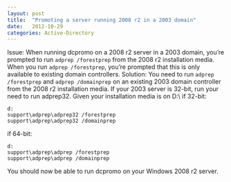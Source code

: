 ```yaml
---
layout: post
title:  "Promoting a server running 2008 r2 in a 2003 domain"
date:   2012-10-29
categories: Active-Directory
---
```

Issue: When running dcpromo on a 2008 r2 server in a 2003 domain, you’re prompted to run `adprep /forestprep` from the 2008 r2 installation media. When you run `adprep /forestprep`, you’re prompted that this is only available to existing domain controllers. Solution: You need to run `adprep /forestprep` and `adprep /domainprep` on an existing 2003 domain controller from the 2008 r2 installation media. If your 2003 server is 32-bit, run your need to run adprep32\. Given your installation media is on D:\ if 32-bit:

    d:
    support\adprep\adprep32 /forestprep
    support\adprep\adprep32 /domainprep

if 64-bit:

    d:
    support\adprep\adprep /forestprep
    support\adprep\adprep /domainprep


You should now be able to run dcpromo on your Windows 2008 r2 server.